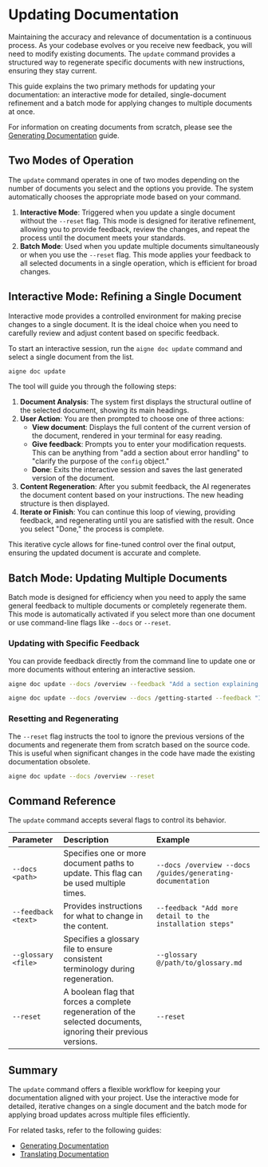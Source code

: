 # Updating Documentation

Maintaining the accuracy and relevance of documentation is a continuous process. As your codebase evolves or you receive new feedback, you will need to modify existing documents. The `update` command provides a structured way to regenerate specific documents with new instructions, ensuring they stay current.

This guide explains the two primary methods for updating your documentation: an interactive mode for detailed, single-document refinement and a batch mode for applying changes to multiple documents at once.

For information on creating documents from scratch, please see the [Generating Documentation](./guides-generating-documentation.md) guide.

## Two Modes of Operation

The `update` command operates in one of two modes depending on the number of documents you select and the options you provide. The system automatically chooses the appropriate mode based on your command.

1.  **Interactive Mode**: Triggered when you update a single document without the `--reset` flag. This mode is designed for iterative refinement, allowing you to provide feedback, review the changes, and repeat the process until the document meets your standards.
2.  **Batch Mode**: Used when you update multiple documents simultaneously or when you use the `--reset` flag. This mode applies your feedback to all selected documents in a single operation, which is efficient for broad changes.

## Interactive Mode: Refining a Single Document

Interactive mode provides a controlled environment for making precise changes to a single document. It is the ideal choice when you need to carefully review and adjust content based on specific feedback.

To start an interactive session, run the `aigne doc update` command and select a single document from the list.

```bash
aigne doc update
```

The tool will guide you through the following steps:

1.  **Document Analysis**: The system first displays the structural outline of the selected document, showing its main headings.
2.  **User Action**: You are then prompted to choose one of three actions:
    *   **View document**: Displays the full content of the current version of the document, rendered in your terminal for easy reading.
    *   **Give feedback**: Prompts you to enter your modification requests. This can be anything from "add a section about error handling" to "clarify the purpose of the `config` object."
    *   **Done**: Exits the interactive session and saves the last generated version of the document.
3.  **Content Regeneration**: After you submit feedback, the AI regenerates the document content based on your instructions. The new heading structure is then displayed.
4.  **Iterate or Finish**: You can continue this loop of viewing, providing feedback, and regenerating until you are satisfied with the result. Once you select "Done," the process is complete.

This iterative cycle allows for fine-tuned control over the final output, ensuring the updated document is accurate and complete.

## Batch Mode: Updating Multiple Documents

Batch mode is designed for efficiency when you need to apply the same general feedback to multiple documents or completely regenerate them. This mode is automatically activated if you select more than one document or use command-line flags like `--docs` or `--reset`.

### Updating with Specific Feedback

You can provide feedback directly from the command line to update one or more documents without entering an interactive session.

```bash Update a single document with feedback
aigne doc update --docs /overview --feedback "Add a section explaining the authentication flow"
```

```bash Update multiple documents with the same feedback
aigne doc update --docs /overview --docs /getting-started --feedback "Improve the clarity of all code examples"
```

### Resetting and Regenerating

The `--reset` flag instructs the tool to ignore the previous versions of the documents and regenerate them from scratch based on the source code. This is useful when significant changes in the code have made the existing documentation obsolete.

```bash Regenerate a specific document from scratch
aigne doc update --docs /overview --reset
```

## Command Reference

The `update` command accepts several flags to control its behavior.

| Parameter | Description | Example |
| :--- | :--- | :--- |
| `--docs <path>` | Specifies one or more document paths to update. This flag can be used multiple times. | `--docs /overview --docs /guides/generating-documentation` |
| `--feedback <text>` | Provides instructions for what to change in the content. | `--feedback "Add more detail to the installation steps"` |
| `--glossary <file>` | Specifies a glossary file to ensure consistent terminology during regeneration. | `--glossary @/path/to/glossary.md` |
| `--reset` | A boolean flag that forces a complete regeneration of the selected documents, ignoring their previous versions. | `--reset` |

## Summary

The `update` command offers a flexible workflow for keeping your documentation aligned with your project. Use the interactive mode for detailed, iterative changes on a single document and the batch mode for applying broad updates across multiple files efficiently.

For related tasks, refer to the following guides:
- [Generating Documentation](./guides-generating-documentation.md)
- [Translating Documentation](./guides-translating-documentation.md)
